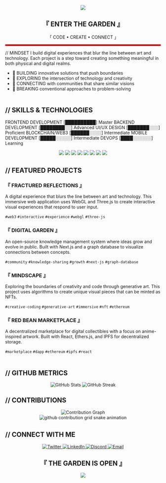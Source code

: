 <div align="center"> <img src="https://capsule-render.vercel.app/api?type=waving&color=ff0000&height=200&section=header&text=HANS%20JIO&fontSize=80&fontColor=ffffff&animation=fadeIn&fontAlignY=38" /> </div> <div align="center"> <h2>『 ENTER THE GARDEN 』</h2> <p>「 CODE • CREATE • CONNECT 」</p> </div> <hr style="border: 2px solid #ff0000;">
// MINDSET
I build digital experiences that blur the line between art and technology.
Each project is a step toward creating something meaningful in both physical and digital realms.

- 🔴 BUILDING innovative solutions that push boundaries
- 🔴 EXPLORING the intersection of technology and creativity
- 🔴 CONNECTING with communities that share similar visions
- 🔴 BREAKING conventional approaches to problem-solving

<div align="center">
  <img src="https://raw.githubusercontent.com/andreasbm/readme/master/assets/lines/colored.png" width="100%" height="5" />
</div>

## // SKILLS & TECHNOLOGIES
FRONTEND DEVELOPMENT    [██████████] Master
BACKEND DEVELOPMENT     [████████░░] Advanced
UI/UX DESIGN            [███████░░░] Proficient
BLOCKCHAIN/WEB3         [██████░░░░] Intermediate
MOBILE DEVELOPMENT      [█████░░░░░] Intermediate
DEVOPS                  [████░░░░░░] Learning

<div align="center">
  <img src="https://img.shields.io/badge/JavaScript-ff0000?style=flat-square&logo=javascript&logoColor=white" />
  <img src="https://img.shields.io/badge/TypeScript-ff0000?style=flat-square&logo=typescript&logoColor=white" />
  <img src="https://img.shields.io/badge/React-ff0000?style=flat-square&logo=react&logoColor=white" />
  <img src="https://img.shields.io/badge/Node.js-ff0000?style=flat-square&logo=node.js&logoColor=white" />
  <img src="https://img.shields.io/badge/Next.js-ff0000?style=flat-square&logo=next.js&logoColor=white" />
  <img src="https://img.shields.io/badge/Tailwind-ff0000?style=flat-square&logo=tailwind-css&logoColor=white" />
  <img src="https://img.shields.io/badge/Ethereum-ff0000?style=flat-square&logo=ethereum&logoColor=white" />
  <img src="https://img.shields.io/badge/Solidity-ff0000?style=flat-square&logo=solidity&logoColor=white" />
</div>

<div align="center">
  <img src="https://raw.githubusercontent.com/andreasbm/readme/master/assets/lines/colored.png" width="100%" height="5" />
</div>

## // FEATURED PROJECTS

### 『 FRACTURED REFLECTIONS 』
A digital experience that blurs the line between art and technology. This immersive web application uses WebGL and Three.js to create interactive visual experiences that respond to user input.

`#web3` `#interactive` `#experience` `#webgl` `#three-js`

### 『 DIGITAL GARDEN 』
An open-source knowledge management system where ideas grow and evolve in public. Built with Next.js and a graph database to visualize connections between concepts.

`#community` `#knowledge-sharing` `#growth` `#next-js` `#graph-database`

### 『 MINDSCAPE 』
Exploring the boundaries of creativity and code through generative art. This project uses algorithms to create unique visual pieces that can be minted as NFTs.

`#creative-coding` `#generative-art` `#immersive` `#nft` `#ethereum`

### 『 RED BEAN MARKETPLACE 』
A decentralized marketplace for digital collectibles with a focus on anime-inspired artwork. Built with React, Ethers.js, and IPFS for decentralized storage.

`#marketplace` `#dapp` `#ethereum` `#ipfs` `#react`

<div align="center">
  <img src="https://raw.githubusercontent.com/andreasbm/readme/master/assets/lines/colored.png" width="100%" height="5" />
</div>

## // GITHUB METRICS

<div align="center">
  <img src="https://github-readme-stats.vercel.app/api?username=hansjio&show_icons=true&theme=dark&title_color=ff0000&text_color=ffffff&icon_color=ff0000&bg_color=000000&hide_border=true" alt="GitHub Stats" />
  
  <img src="https://github-readme-streak-stats.herokuapp.com/?user=hansjio&theme=dark&background=000000&ring=ff0000&fire=ff0000&currStreakLabel=ff0000&hide_border=true" alt="GitHub Streak" />
</div>

## // CONTRIBUTIONS

<div align="center">
  <img src="https://github-readme-activity-graph.vercel.app/graph?username=hansjio&bg_color=000000&color=ffffff&line=ff0000&point=ffffff&area=true&area_color=ff0000&hide_border=true" alt="Contribution Graph" />
</div>

<div align="center">
  <picture>
    <source media="(prefers-color-scheme: dark)" srcset="https://raw.githubusercontent.com/hansjio/hansjio/output/github-contribution-grid-snake-dark.svg">
    <source media="(prefers-color-scheme: light)" srcset="https://raw.githubusercontent.com/hansjio/hansjio/output/github-contribution-grid-snake.svg">
    <img alt="github contribution grid snake animation" src="https://raw.githubusercontent.com/hansjio/hansjio/output/github-contribution-grid-snake.svg">
  </picture>
</div>

<div align="center">
  <img src="https://raw.githubusercontent.com/andreasbm/readme/master/assets/lines/colored.png" width="100%" height="5" />
</div>

## // CONNECT WITH ME

<div align="center">
  <a href="https://twitter.com/yourhandle">
    <img src="https://img.shields.io/badge/TWITTER-000000?style=for-the-badge&logo=twitter&logoColor=ff0000" alt="Twitter" />
  </a>
  <a href="https://linkedin.com/in/yourprofile">
    <img src="https://img.shields.io/badge/LINKEDIN-000000?style=for-the-badge&logo=linkedin&logoColor=ff0000" alt="LinkedIn" />
  </a>
  <a href="https://discord.gg/yourdiscord">
    <img src="https://img.shields.io/badge/DISCORD-000000?style=for-the-badge&logo=discord&logoColor=ff0000" alt="Discord" />
  </a>
  <a href="mailto:your.email@example.com">
    <img src="https://img.shields.io/badge/EMAIL-000000?style=for-the-badge&logo=gmail&logoColor=ff0000" alt="Email" />
  </a>
</div>

<div align="center">
  <h2>『 THE GARDEN IS OPEN 』</h2>
</div>

<div align="center">
  <img src="https://capsule-render.vercel.app/api?type=waving&color=ff0000&height=150&section=footer" />
</div>

